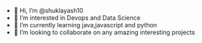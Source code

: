 - 👋 Hi, I’m @shuklayash10
- 👀 I’m interested in Devops and Data Science 
- 🌱 I’m currently learning java,javascript and python
- 💞️ I’m looking to collaborate on any amazing interesting projects  

<!---
shuklayash10/shuklayash10 is a ✨ special ✨ repository because its `README.md` (this file) appears on your GitHub profile.
You can click the Preview link to take a look at your changes.
--->
